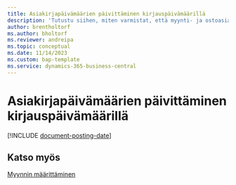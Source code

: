 ```yaml
---
title: Asiakirjapäivämäärien päivittäminen kirjauspäivämäärillä
description: 'Tutustu siihen, miten varmistat, että myynti- ja ostoasiakirjojen asiakirjapäivämäärät vastaavat niiden kirjauspäivämääriä.'
author: brentholtorf
ms.author: bholtorf
ms.reviewer: andreipa
ms.topic: conceptual
ms.date: 11/14/2023
ms.custom: bap-template
ms.service: dynamics-365-business-central
---
```

# <a name="update-document-dates-with-posting-dates"></a>Asiakirjapäivämäärien päivittäminen kirjauspäivämäärillä

[!INCLUDE [document-posting-date](includes/document-posting-date.md)]

## <a name="see-also"></a>Katso myös

[Myynnin määrittäminen](sales-setup-sales.md)
